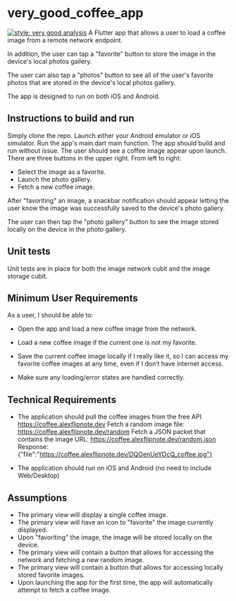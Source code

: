 # very_good_coffee_app

[![style: very good analysis][very_good_analysis_badge]][very_good_analysis_link]
A Flutter app that allows a user to load a coffee image from a remote network
endpoint.

In addition, the user can tap a "favorite" button to store the image in the device's local
photos gallery.

The user can also tap a "photos" button to see all of the user's favorite photos that are stored
in the device's local photos gallery.

The app is designed to run on both iOS and Android.

## Instructions to build and run
Simply clone the repo.
Launch either your Android emulator or iOS simulator.
Run the app's main.dart main function.
The app should build and run without issue.
The user should see a coffee image appear upon launch.
There are three buttons in the upper right.
From left to right:
- Select the image as a favorite.
- Launch the photo gallery.
- Fetch a new coffee image.

After "favoriting" an image, a snackbar notification should appear letting the user know
the image was successfully saved to the device's photo gallery.

The user can then tap the "photo gallery" button to see the image stored locally on the device
in the photo gallery.

## Unit tests
Unit tests are in place for both the image network cubit and the image storage cubit.

## Minimum User Requirements
As a user, I should be able to:

- Open the app and load a new coffee image from the network.

- Load a new coffee image if the current one is not my favorite.

- Save the current coffee image locally if I really like it, so I can access my
  favorite coffee images at any time, even if I don’t have internet access.

- Make sure any loading/error states are handled correctly.

## Technical Requirements
- The application should pull the coffee images from the free API https://coffee.alexflipnote.dev
  Fetch a random image file: https://coffee.alexflipnote.dev/random
  Fetch a JSON packet that contains the image URL: https://coffee.alexflipnote.dev/random.json
  Response: {"file":"https://coffee.alexflipnote.dev/DQOenUeYOcQ_coffee.jpg"}

- The application should run on iOS and Android (no need to include Web/Desktop)

## Assumptions
- The primary view will display a single coffee image.
- The primary view will have an icon to "favorite" the image currently displayed.
- Upon "favoriting" the image, the image will be stored locally on the device.
- The primary view will contain a button that allows for accessing the network and fetching
  a new random image.
- The primary view will contain a button that allows for accessing locally stored favorite images.
- Upon launching the app for the first time, the app will automatically attempt to fetch a
  coffee image.

[very_good_analysis_badge]: https://img.shields.io/badge/style-very_good_analysis-B22C89.svg
[very_good_analysis_link]: https://pub.dev/packages/very_good_analysis
